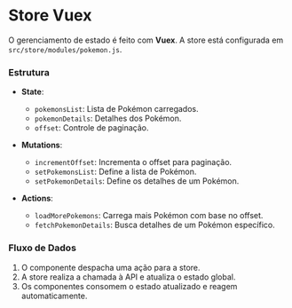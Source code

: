 # Store Vuex

O gerenciamento de estado é feito com **Vuex**. A store está configurada em `src/store/modules/pokemon.js`.

### Estrutura

- **State**:
  - `pokemonsList`: Lista de Pokémon carregados.
  - `pokemonDetails`: Detalhes dos Pokémon.
  - `offset`: Controle de paginação.

- **Mutations**:
  - `incrementOffset`: Incrementa o offset para paginação.
  - `setPokemonsList`: Define a lista de Pokémon.
  - `setPokemonDetails`: Define os detalhes de um Pokémon.

- **Actions**:
  - `loadMorePokemons`: Carrega mais Pokémon com base no offset.
  - `fetchPokemonDetails`: Busca detalhes de um Pokémon específico.

### Fluxo de Dados

1. O componente despacha uma ação para a store.
2. A store realiza a chamada à API e atualiza o estado global.
3. Os componentes consomem o estado atualizado e reagem automaticamente.